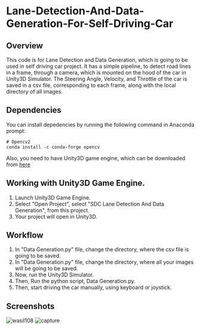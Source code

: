 # Lane-Detection-And-Data-Generation-For-Self-Driving-Car

## Overview
This code is for Lane Detection and Data Generation, which is going to be used in self driving car project.
It has a simple pipeline, to detect road lines in a frame, through a camera, which is mounted on the hood of the car in Unity3D Simulator. The Steering Angle, Velocity, and Throttle of the car is saved in a csv file, corresponding to each frame, along with the local directory of all images.

## Dependencies
You can install depedencies by running the following command in Anaconda prompt:
```
# Opencv2
conda install -c conda-forge opencv
```

Also, you need to have Unity3D game engine, which can be downloaded from [here](https://unity3d.com/)

## Working with Unity3D Game Engine.
1) Launch Unity3D Game Engine.
2) Select "Open Project", select "SDC Lane Detection And Data Generation", from this project.
3) Your project will open in Unity3D.

## Workflow
1) In "Data Generation.py" file, change the directory, where the csv file is going to be saved.
2) In "Data Generation.py" file, change the directory, where all your images will be going to be saved.
3) Now, run the Unity3D Simulator.
4) Then, Run the python script, Data Generation.py.
5) Then, start driving the car manually, using keyboard or joystick.

## Screenshots
![wasil108](https://user-images.githubusercontent.com/31696557/39653814-0dfca2ae-5010-11e8-94b0-562c67afd726.png)
![capture](https://user-images.githubusercontent.com/31696557/39654354-11f0449a-5012-11e8-9112-7cf083a5b7d6.PNG)



